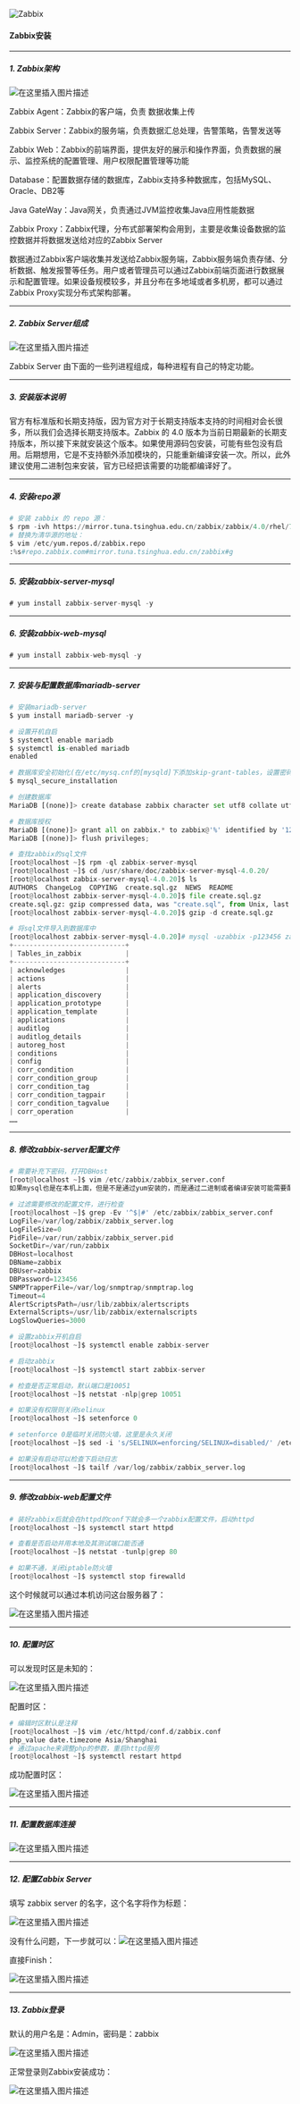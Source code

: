 ![Zabbix](../imgs/zabbix/202011061125.png)
#### Zabbix安装
<hr>

##### 1. Zabbix架构
![在这里插入图片描述](https://img-blog.csdnimg.cn/20200602233449341.png?x-oss-process=image/watermark,type_ZmFuZ3poZW5naGVpdGk,shadow_10,text_aHR0cHM6Ly9ibG9nLmNzZG4ubmV0L1RoYW5sb24=,size_16,color_FFFFFF,t_70)

Zabbix Agent：Zabbix的客户端，负责 <font>数据收集上传</font>

Zabbix Server：Zabbix的服务端，负责数据汇总处理，告警策略，告警发送等

Zabbix Web：Zabbix的前端界面，提供友好的展示和操作界面，负责数据的展示、监控系统的配置管理、用户权限配置管理等功能

Database：配置数据存储的数据库，Zabbix支持多种数据库，包括MySQL、Oracle、DB2等

Java GateWay：Java网关，负责通过JVM监控收集Java应用性能数据

Zabbix Proxy：Zabbix代理，分布式部署架构会用到，主要是收集设备数据的监控数据并将数据发送给对应的Zabbix Server

数据通过Zabbix客户端收集并发送给Zabbix服务端，Zabbix服务端负责存储、分析数据、触发报警等任务。用户或者管理员可以通过Zabbix前端页面进行数据展示和配置管理。如果设备规模较多，并且分布在多地域或者多机房，都可以通过Zabbix Proxy实现分布式架构部署。
<hr>

##### 2. Zabbix Server组成
![在这里插入图片描述](https://img-blog.csdnimg.cn/20200602234455752.png?x-oss-process=image/watermark,type_ZmFuZ3poZW5naGVpdGk,shadow_10,text_aHR0cHM6Ly9ibG9nLmNzZG4ubmV0L1RoYW5sb24=,size_16,color_FFFFFF,t_70)

Zabbix Server 由下面的一些列进程组成，每种进程有自己的特定功能。
<hr>

##### 3. 安装版本说明
官方有标准版和长期支持版，因为官方对于长期支持版本支持的时间相对会长很多，所以我们会选择长期支持版本。Zabbix 的 4.0 版本为当前日期最新的长期支持版本，所以接下来就安装这个版本。如果使用源码包安装，可能有些包没有启用。后期想用，它是不支持额外添加模块的，只能重新编译安装一次。所以，此外建议使用二进制包来安装，官方已经把该需要的功能都编译好了。
<hr>

##### 4. 安装repo源
```python
# 安装 zabbix 的 repo 源：
$ rpm -ivh https://mirror.tuna.tsinghua.edu.cn/zabbix/zabbix/4.0/rhel/7/x86_64/zabbix-release-4.0-2.el7.noarch.rpm
# 替换为清华源的地址：
$ vim /etc/yum.repos.d/zabbix.repo
:%s#repo.zabbix.com#mirror.tuna.tsinghua.edu.cn/zabbix#g
```
<hr>

##### 5. 安装zabbix-server-mysql
```js
# yum install zabbix-server-mysql -y
```
<hr>

##### 6. 安装zabbix-web-mysql
```js
# yum install zabbix-web-mysql -y
```
<hr>

##### 7. 安装与配置数据库mariadb-server
```python
# 安装mariadb-server
$ yum install mariadb-server -y

# 设置开机自启
$ systemctl enable mariadb
$ systemctl is-enabled mariadb
enabled

# 数据库安全初始化(在/etc/mysq.cnf的[mysqld]下添加skip-grant-tables，设置密码部分为n，其他为y)
$ mysql_secure_installation

# 创建数据库
MariaDB [(none)]> create database zabbix character set utf8 collate utf8_bin;

# 数据库授权
MariaDB [(none)]> grant all on zabbix.* to zabbix@'%' identified by '123456';
MariaDB [(none)]> flush privileges;

# 查找zabbix的sql文件
[root@localhost ~]$ rpm -ql zabbix-server-mysql
[root@localhost ~]$ cd /usr/share/doc/zabbix-server-mysql-4.0.20/
[root@localhost zabbix-server-mysql-4.0.20]$ ls
AUTHORS  ChangeLog  COPYING  create.sql.gz  NEWS  README
[root@localhost zabbix-server-mysql-4.0.20]$ file create.sql.gz
create.sql.gz: gzip compressed data, was "create.sql", from Unix, last modified: Mon Apr 27 09:04:32 2020
[root@localhost zabbix-server-mysql-4.0.20]$ gzip -d create.sql.gz

# 将sql文件导入到数据库中
[root@localhost zabbix-server-mysql-4.0.20]# mysql -uzabbix -p123456 zabbix <create.sql
+----------------------------+
| Tables_in_zabbix           |
+----------------------------+
| acknowledges               |
| actions                    |
| alerts                     |
| application_discovery      |
| application_prototype      |
| application_template       |
| applications               |
| auditlog                   |
| auditlog_details           |
| autoreg_host               |
| conditions                 |
| config                     |
| corr_condition             |
| corr_condition_group       |
| corr_condition_tag         |
| corr_condition_tagpair     |
| corr_condition_tagvalue    |
| corr_operation             |
……
```
<hr>

##### 8. 修改zabbix-server配置文件
```python
# 需要补充下密码，打开DBHost
[root@localhost ~]$ vim /etc/zabbix/zabbix_server.conf
如果mysql也是在本机上面，但是不是通过yum安装的，而是通过二进制或者编译安装可能需要配置socket路径，否则可能连接不上mysql

# 过滤需要修改的配置文件，进行检查
[root@localhost ~]$ grep -Ev '^$|#' /etc/zabbix/zabbix_server.conf 
LogFile=/var/log/zabbix/zabbix_server.log
LogFileSize=0
PidFile=/var/run/zabbix/zabbix_server.pid
SocketDir=/var/run/zabbix
DBHost=localhost
DBName=zabbix
DBUser=zabbix
DBPassword=123456
SNMPTrapperFile=/var/log/snmptrap/snmptrap.log
Timeout=4
AlertScriptsPath=/usr/lib/zabbix/alertscripts
ExternalScripts=/usr/lib/zabbix/externalscripts
LogSlowQueries=3000

# 设置zabbix开机自启
[root@localhost ~]$ systemctl enable zabbix-server

# 启动zabbix
[root@localhost ~]$ systemctl start zabbix-server

# 检查是否正常启动，默认端口是10051
[root@localhost ~]$ netstat -nlp|grep 10051

# 如果没有权限则关闭selinux
[root@localhost ~]$ setenforce 0

# setenforce 0是临时关闭防火墙，这里是永久关闭
[root@localhost ~]$ sed -i 's/SELINUX=enforcing/SELINUX=disabled/' /etc/selinux/config

# 如果没有启动可以检查下启动日志
[root@localhost ~]$ tailf /var/log/zabbix/zabbix_server.log
```
<hr>

##### 9. 修改zabbix-web配置文件
```python
# 装好zabbix后就会在httpd的conf下就会多一个zabbix配置文件，启动httpd
[root@localhost ~]$ systemctl start httpd

# 查看是否启动并用本地及其测试端口能否通
[root@localhost ~]$ netstat -tunlp|grep 80

# 如果不通，关闭iptable防火墙
[root@localhost ~]$ systemctl stop firewalld
```
这个时候就可以通过本机访问这台服务器了：

![在这里插入图片描述](https://img-blog.csdnimg.cn/20200506145536149.png?x-oss-process=image/watermark,type_ZmFuZ3poZW5naGVpdGk,shadow_10,text_aHR0cHM6Ly9ibG9nLmNzZG4ubmV0L1RoYW5sb24=,size_16,color_FFFFFF,t_70)
<hr>

##### 10. 配置时区
可以发现时区是未知的：

![在这里插入图片描述](https://img-blog.csdnimg.cn/20200506145737234.png?x-oss-process=image/watermark,type_ZmFuZ3poZW5naGVpdGk,shadow_10,text_aHR0cHM6Ly9ibG9nLmNzZG4ubmV0L1RoYW5sb24=,size_16,color_FFFFFF,t_70)

配置时区：
```python
# 编辑时区默认是注释
[root@localhost ~]$ vim /etc/httpd/conf.d/zabbix.conf
php_value date.timezone Asia/Shanghai
# 通过apache来调整php的参数，重启httpd服务
[root@localhost ~]$ systemctl restart httpd
```
成功配置时区：

![在这里插入图片描述](https://img-blog.csdnimg.cn/20200506150337704.png?x-oss-process=image/watermark,type_ZmFuZ3poZW5naGVpdGk,shadow_10,text_aHR0cHM6Ly9ibG9nLmNzZG4ubmV0L1RoYW5sb24=,size_16,color_FFFFFF,t_70)
<hr>

##### 11. 配置数据库连接

![在这里插入图片描述](https://img-blog.csdnimg.cn/20200520160640993.png?x-oss-process=image/watermark,type_ZmFuZ3poZW5naGVpdGk,shadow_10,text_aHR0cHM6Ly9ibG9nLmNzZG4ubmV0L1RoYW5sb24=,size_16,color_FFFFFF,t_70)
<hr>

##### 12. 配置Zabbix Server
填写 zabbix server 的名字，这个名字将作为标题：

![在这里插入图片描述](https://img-blog.csdnimg.cn/2020052016091613.png?x-oss-process=image/watermark,type_ZmFuZ3poZW5naGVpdGk,shadow_10,text_aHR0cHM6Ly9ibG9nLmNzZG4ubmV0L1RoYW5sb24=,size_16,color_FFFFFF,t_70)

没有什么问题，下一步就可以：![在这里插入图片描述](https://img-blog.csdnimg.cn/20200520161407247.png?x-oss-process=image/watermark,type_ZmFuZ3poZW5naGVpdGk,shadow_10,text_aHR0cHM6Ly9ibG9nLmNzZG4ubmV0L1RoYW5sb24=,size_16,color_FFFFFF,t_70)

直接Finish：

![在这里插入图片描述](https://img-blog.csdnimg.cn/20200520161350947.png?x-oss-process=image/watermark,type_ZmFuZ3poZW5naGVpdGk,shadow_10,text_aHR0cHM6Ly9ibG9nLmNzZG4ubmV0L1RoYW5sb24=,size_16,color_FFFFFF,t_70)
<hr>

##### 13. Zabbix登录
默认的用户名是：Admin，密码是：zabbix

![在这里插入图片描述](https://img-blog.csdnimg.cn/20200520161804123.png?x-oss-process=image/watermark,type_ZmFuZ3poZW5naGVpdGk,shadow_10,text_aHR0cHM6Ly9ibG9nLmNzZG4ubmV0L1RoYW5sb24=,size_16,color_FFFFFF,t_70)

正常登录则Zabbix安装成功：

![在这里插入图片描述](https://img-blog.csdnimg.cn/20200520161952373.png?x-oss-process=image/watermark,type_ZmFuZ3poZW5naGVpdGk,shadow_10,text_aHR0cHM6Ly9ibG9nLmNzZG4ubmV0L1RoYW5sb24=,size_16,color_FFFFFF,t_70)
